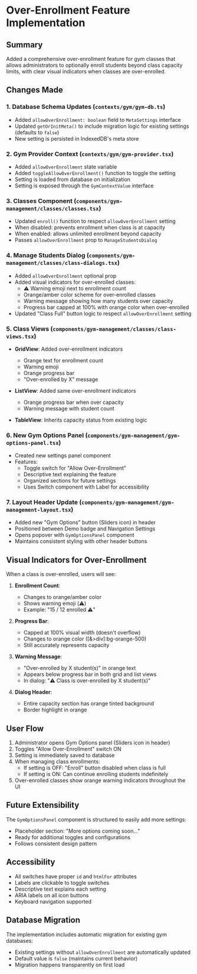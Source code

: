 # Over-Enrollment Feature Implementation

## Summary

Added a comprehensive over-enrollment feature for gym classes that allows administrators to optionally enroll students beyond class capacity limits, with clear visual indicators when classes are over-enrolled.

## Changes Made

### 1. Database Schema Updates (`contexts/gym/gym-db.ts`)

- Added `allowOverEnrollment: boolean` field to `MetaSettings` interface
- Updated `getOrInitMeta()` to include migration logic for existing settings (defaults to `false`)
- New setting is persisted in IndexedDB's meta store

### 2. Gym Provider Context (`contexts/gym/gym-provider.tsx`)

- Added `allowOverEnrollment` state variable
- Added `toggleAllowOverEnrollment()` function to toggle the setting
- Setting is loaded from database on initialization
- Setting is exposed through the `GymContextValue` interface

### 3. Classes Component (`components/gym-management/classes/classes.tsx`)

- Updated `enroll()` function to respect `allowOverEnrollment` setting
- When disabled: prevents enrollment when class is at capacity
- When enabled: allows unlimited enrollment beyond capacity
- Passes `allowOverEnrollment` prop to `ManageStudentsDialog`

### 4. Manage Students Dialog (`components/gym-management/classes/class-dialogs.tsx`)

- Added `allowOverEnrollment` optional prop
- Added visual indicators for over-enrolled classes:
  - ⚠️ Warning emoji next to enrollment count
  - Orange/amber color scheme for over-enrolled classes
  - Warning message showing how many students over capacity
  - Progress bar capped at 100% with orange color when over-enrolled
- Updated "Class Full" button logic to respect `allowOverEnrollment` setting

### 5. Class Views (`components/gym-management/classes/class-views.tsx`)

- **GridView**: Added over-enrollment indicators
  - Orange text for enrollment count
  - Warning emoji
  - Orange progress bar
  - "Over-enrolled by X" message
- **ListView**: Added same over-enrollment indicators

  - Orange progress bar when over capacity
  - Warning message with student count

- **TableView**: Inherits capacity status from existing logic

### 6. New Gym Options Panel (`components/gym-management/gym-options-panel.tsx`)

- Created new settings panel component
- Features:
  - Toggle switch for "Allow Over-Enrollment"
  - Descriptive text explaining the feature
  - Organized sections for future settings
  - Uses Switch component with Label for accessibility

### 7. Layout Header Update (`components/gym-management/gym-management-layout.tsx`)

- Added new "Gym Options" button (Sliders icon) in header
- Positioned between Demo badge and Navigation Settings
- Opens popover with `GymOptionsPanel` component
- Maintains consistent styling with other header buttons

## Visual Indicators for Over-Enrollment

When a class is over-enrolled, users will see:

1. **Enrollment Count**:

   - Changes to orange/amber color
   - Shows warning emoji (⚠️)
   - Example: "15 / 12 enrolled ⚠️"

2. **Progress Bar**:

   - Capped at 100% visual width (doesn't overflow)
   - Changes to orange color ([&>div]:bg-orange-500)
   - Still accurately represents capacity

3. **Warning Message**:

   - "Over-enrolled by X student(s)" in orange text
   - Appears below progress bar in both grid and list views
   - In dialog: "⚠️ Class is over-enrolled by X student(s)"

4. **Dialog Header**:
   - Entire capacity section has orange tinted background
   - Border highlight in orange

## User Flow

1. Administrator opens Gym Options panel (Sliders icon in header)
2. Toggles "Allow Over-Enrollment" switch ON
3. Setting is immediately saved to database
4. When managing class enrollments:
   - If setting is OFF: "Enroll" button disabled when class is full
   - If setting is ON: Can continue enrolling students indefinitely
5. Over-enrolled classes show orange warning indicators throughout the UI

## Future Extensibility

The `GymOptionsPanel` component is structured to easily add more settings:

- Placeholder section: "More options coming soon..."
- Ready for additional toggles and configurations
- Follows consistent design pattern

## Accessibility

- All switches have proper `id` and `htmlFor` attributes
- Labels are clickable to toggle switches
- Descriptive text explains each setting
- ARIA labels on all icon buttons
- Keyboard navigation supported

## Database Migration

The implementation includes automatic migration for existing gym databases:

- Existing settings without `allowOverEnrollment` are automatically updated
- Default value is `false` (maintains current behavior)
- Migration happens transparently on first load
